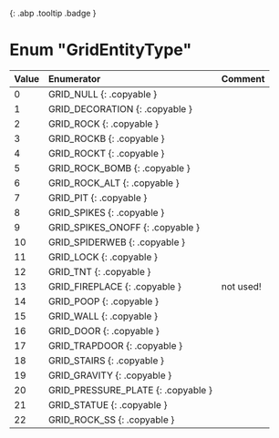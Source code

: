 [ ](#){: .abp .tooltip .badge }
# Enum "GridEntityType"
|Value|Enumerator|Comment|
|:--|:--|:--|
| 0 |GRID_NULL {: .copyable } |  | 
| 1 |GRID_DECORATION {: .copyable } |  | 
| 2 |GRID_ROCK {: .copyable } |  | 
| 3 |GRID_ROCKB {: .copyable } |  | 
| 4 |GRID_ROCKT {: .copyable } |  | 
| 5 |GRID_ROCK_BOMB {: .copyable } |  | 
| 6 |GRID_ROCK_ALT {: .copyable } |  | 
| 7 |GRID_PIT {: .copyable } |  | 
| 8 |GRID_SPIKES {: .copyable } |  | 
| 9 |GRID_SPIKES_ONOFF {: .copyable } |  | 
| 10 |GRID_SPIDERWEB {: .copyable } |  | 
| 11 |GRID_LOCK {: .copyable } |  | 
| 12 |GRID_TNT {: .copyable } |  | 
| 13 |GRID_FIREPLACE {: .copyable } | not used! <br> | 
| 14 |GRID_POOP {: .copyable } |  | 
| 15 |GRID_WALL {: .copyable } |  | 
| 16 |GRID_DOOR {: .copyable } |  | 
| 17 |GRID_TRAPDOOR {: .copyable } |  | 
| 18 |GRID_STAIRS {: .copyable } |  | 
| 19 |GRID_GRAVITY {: .copyable } |  | 
| 20 |GRID_PRESSURE_PLATE {: .copyable } |  | 
| 21 |GRID_STATUE {: .copyable } |  | 
| 22 |GRID_ROCK_SS {: .copyable } |  | 